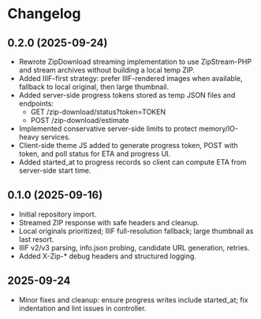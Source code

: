# Changelog

## 0.2.0 (2025-09-24)

- Rewrote ZipDownload streaming implementation to use ZipStream-PHP and stream archives without building a local temp ZIP.
- Added IIIF-first strategy: prefer IIIF-rendered images when available, fallback to local original, then large thumbnail.
- Added server-side progress tokens stored as temp JSON files and endpoints:
	- GET /zip-download/status?token=TOKEN
	- POST /zip-download/estimate
- Implemented conservative server-side limits to protect memory/IO-heavy services.
- Client-side theme JS added to generate progress token, POST with token, and poll status for ETA and progress UI.
- Added started_at to progress records so client can compute ETA from server-side start time.

## 0.1.0 (2025-09-16)

- Initial repository import.
- Streamed ZIP response with safe headers and cleanup.
- Local originals prioritized; IIIF full-resolution fallback; large thumbnail as last resort.
- IIIF v2/v3 parsing, info.json probing, candidate URL generation, retries.
- Added X-Zip-* debug headers and structured logging.

## 2025-09-24

- Minor fixes and cleanup: ensure progress writes include started_at; fix indentation and lint issues in controller.